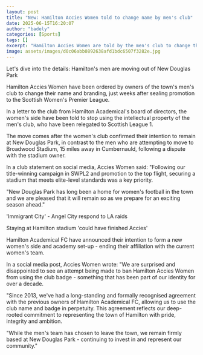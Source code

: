 ```yaml
---
layout: post
title: "New: Hamilton Accies Women told to change name by men's club"
date: 2025-06-15T16:20:07
author: "badely"
categories: [Sports]
tags: []
excerpt: "Hamilton Accies Women are told by the men's club to change their name and branding, just weeks after sealing promotion to the Scottish Women's Premier"
image: assets/images/d0c06abb0892638afd1bdc6507f3282e.jpg
---
```


Let's dive into the details: Hamilton's men are moving out of New Douglas Park

Hamilton Accies Women have been ordered by owners of the town's men's club to change their name and branding, just weeks after sealing promotion to the Scottish Women's Premier League.

In a letter to the club from Hamilton Academical's board of directors, the women's side have been told to stop using the intellectual property of the men's club, who have been relegated to Scottish League 1.

The move comes after the women's club confirmed their intention to remain at New Douglas Park, in contrast to the men who are attempting to move to Broadwood Stadium, 15 miles away in Cumbernauld, following a dispute with the stadium owner.

In a club statement on social media, Accies Women said: "Following our title-winning campaign in SWPL2 and promotion to the top flight, securing a stadium that meets elite-level standards was a key priority.

"New Douglas Park has long been a home for women's football in the town and we are pleased that it will remain so as we prepare for an exciting season ahead."

'Immigrant City' - Angel City respond to LA raids

Staying at Hamilton stadium 'could have finished Accies'

Hamilton Academical FC have announced their intention to form a new women's side and academy set-up - ending their affiliation with the current women's team.

In a social media post, Accies Women wrote: "We are surprised and disappointed to see an attempt being made to ban Hamilton Accies Women from using the club badge - something that has been part of our identity for over a decade.

"Since 2013, we've had a long-standing and formally recognised agreement with the previous owners of Hamilton Academical FC, allowing us to use the club name and badge in perpetuity. This agreement reflects our deep-rooted commitment to representing the town of Hamilton with pride, integrity and ambition.

"While the men's team has chosen to leave the town, we remain firmly based at New Douglas Park - continuing to invest in and represent our community."

